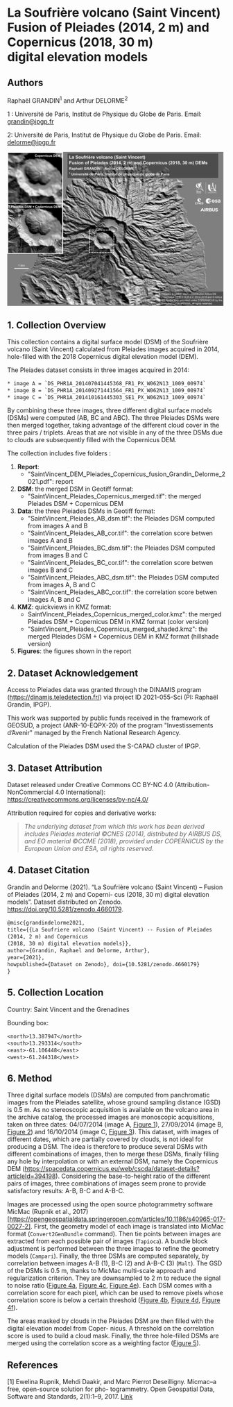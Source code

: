 La Soufrière volcano (Saint Vincent) <br/>
Fusion of Pleiades (2014, 2 m) and Copernicus (2018, 30 m)<br/>
digital elevation models<a name="TOP"></a>
===========================

## Authors

Raphaël GRANDIN<sup>1</sup> and Arthur DELORME<sup>2</sup>

1 : Université de Paris, Institut de Physique du Globe de Paris. Email: grandin@ipgp.fr

2: Université de Paris, Institut de Physique du Globe de Paris. Email: delorme@ipgp.fr


![](Figures/SaintVincent_Pleiades_Copernicus_IPGP_2021_V4.0.jpg?raw=true)


## 1. Collection Overview

This collection contains a digital surface model  (DSM) of the Soufrière volcano (Saint Vincent) calculated from Pleiades images acquired in 2014, hole-filled with the 2018 Copernicus digital elevation model (DEM).

The Pleiades dataset consists in three images acquired in 2014:

    * image A = `DS_PHR1A_201407041445368_FR1_PX_W062N13_1009_00974`
    * image B = `DS_PHR1A_201409271441564_FR1_PX_W062N13_1009_00974`
    * image C = `DS_PHR1A_201410161445303_SE1_PX_W062N13_1009_00974`

By combining these three images, three different digital surface models (DSMs) were computed (AB, BC and ABC). The three Pleiades DSMs were then merged together, taking advantage of the different cloud cover in the three pairs / triplets. Areas that are not visible in any of the three DSMs due to clouds are subsequently filled with the Copernicus DEM.

The collection includes five folders :

1. **Report**: 
    * "SaintVincent_DEM_Pleiades_Copernicus_fusion_Grandin_Delorme_2021.pdf": report
2. **DSM**: the merged DSM in Geotiff format:
    * "SaintVincent_Pleiades_Copernicus_merged.tif": the merged Pleiades DSM + Copernicus DEM
3. **Data**:  the three Pleiades DSMs in Geotiff format:
    * "SaintVincent_Pleiades_AB_dsm.tif": the Pleiades DSM computed from images A and B
    * "SaintVincent_Pleiades_AB_cor.tif": the correlation score betwen images A and B
    * "SaintVincent_Pleiades_BC_dsm.tif": the Pleiades DSM computed from images B and C
    * "SaintVincent_Pleiades_BC_cor.tif": the correlation score betwen images B and C
    * "SaintVincent_Pleiades_ABC_dsm.tif": the Pleiades DSM computed from images A, B and C
    * "SaintVincent_Pleiades_ABC_cor.tif": the correlation score betwen images A, B and C
4. **KMZ**: quickviews in KMZ format:
    * SaintVincent_Pleiades_Copernicus_merged_color.kmz": the merged Pleiades DSM + Copernicus
DEM in KMZ format (color version)
    * "SaintVincent_Pleiades_Copernicus_merged_shaded.kmz": the merged Pleiades DSM + Copernicus DEM in KMZ format (hillshade version)
5. **Figures**: the figures shown in the report 

## 2. Dataset Acknowledgement

Access to Pleiades data was granted through the DINAMIS program (https://dinamis.teledetection.fr/) via project ID 2021-055-Sci (PI: Raphaël Grandin, IPGP).

This work was supported by public funds received in the framework of GEOSUD, a project (ANR-10-EQPX-20) of the program "Investissements d’Avenir" managed by the French National Research Agency.

Calculation of the Pleiades DSM used the S-CAPAD cluster of IPGP.

## 3. Dataset Attribution

Dataset released under Creative Commons CC BY-NC 4.0 (Attribution-NonCommercial 4.0 International):
https://creativecommons.org/licenses/by-nc/4.0/

Attribution required for copies and derivative works:

> *The underlying dataset from which this work has been derived includes Pleiades material ©CNES (2014), distributed by AIRBUS DS, and EO material ©CCME (2018), provided under COPERNICUS by the European Union and ESA, all rights reserved.*
 
## 4. Dataset Citation

Grandin and Delorme (2021). “La Soufrière volcano (Saint Vincent) – Fusion of Pleiades (2014, 2 m) and Coperni- cus (2018, 30 m) digital elevation models”. Dataset distributed on Zenodo. https://doi.org/10.5281/zenodo.4660179.

```
@misc{grandindelorme2021,
title={{La Soufriere volcano (Saint Vincent) -- Fusion of Pleiades (2014, 2 m) and Copernicus
(2018, 30 m) digital elevation models}}, 
author={Grandin, Raphael and Delorme, Arthur},
year={2021},
howpublished={Dataset on Zenodo}, doi={10.5281/zenodo.4660179}
}
```

## 5. Collection Location

Country: Saint Vincent and the Grenadines

Bounding box:

```
<north>13.387947</north>
<south>13.293314</south>
<east>-61.106448</east>
<west>-61.244318</west>
```

## 6. Method
Three digital surface models (DSMs) are computed from panchromatic images from the Pleiades satellite, whose ground sampling distance (GSD) is 0.5 m. As no stereoscopic acquisition is available on the volcano area in the archive catalog, the processed images are monoscopic acquisitions, taken on three dates: 04/07/2014 (image A, [Figure 1](Figures/DS_PHR1A_201407041445368_FR1_PX_W062N13_1009_00974.png?raw=true)), 27/09/2014 (image B, [Figure 2](Figures/DS_PHR1A_201409271441564_FR1_PX_W062N13_1009_00974.png)) and 16/10/2014 (image C, [Figure 3](Figures/DS_PHR1A_201410161445303_SE1_PX_W062N13_1009_00974.png)). This dataset, with images of different dates, which are partially covered by clouds, is not ideal for producing a DSM. The idea is therefore to produce several DSMs with different combinations of images, then to merge these DSMs, finally filling any hole by interpolation or with an external DSM, namely the Copernicus DEM (https://spacedata.copernicus.eu/web/cscda/dataset-details?articleId=394198). Considering the base-to-height ratio of the different pairs of images, three combinations of images seem prone to provide satisfactory results: A-B, B-C and A-B-C.


Images are processed using the open source photogrammetry software MicMac (Rupnik et al., 2017)[https://opengeospatialdata.springeropen.com/articles/10.1186/s40965-017-0027-2]. First, the geometry model of each image is translated into MicMac format (`Convert2GenBundle` command). Then tie points between images are extracted from each possible pair of images (`Tapioca`). A bundle block adjustment is performed between the three images to refine the geometry models (`Campari`). Finally, the three DSMs are computed separately, by correlation between images A-B (1), B-C (2) and A-B-C (3) (`Malt`). The GSD of the DSMs is 0.5 m, thanks to MicMac multi-scale approach and regularization criterion. They are downsampled to 2 m to reduce the signal to noise ratio ([Figure 4a](Figures/AB_dsm_raw.png), [Figure 4c](Figures/BC_dsm_raw.png), [Figure 4e](Figures/ABC_dsm_raw.png)). Each DSM comes with a correlation score for each pixel, which can be used to remove pixels whose correlation score is below a certain threshold ([Figure 4b](Figures/AB_cor_raw.png), [Figure 4d](Figures/BC_cor_raw.png), [Figure 4f](Figures/ABC_cor_raw.png)).


The areas masked by clouds in the Pleiades DSM are then filled with the digital elevation model from Coper- nicus. A threshold on the correlation score is used to build a cloud mask. Finally, the three hole-filled DSMs are merged using the correlation score as a weighting factor ([Figure 5](Figures/Merged.png)).

## References

[1] Ewelina Rupnik, Mehdi Daakir, and Marc Pierrot Deseilligny. Micmac–a free, open-source solution for pho- togrammetry. Open Geospatial Data, Software and Standards, 2(1):1–9, 2017. [Link](https://opengeospatialdata.springeropen.com/articles/10.1186/s40965-017-0027-2)


